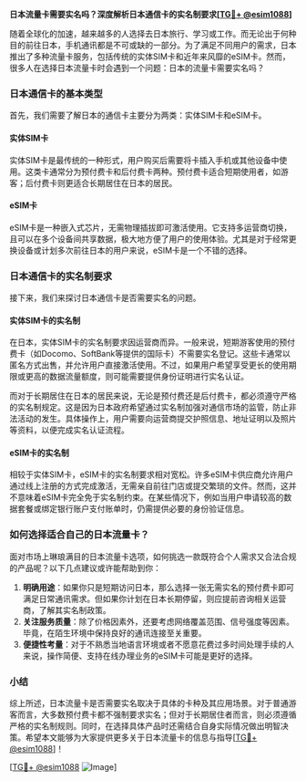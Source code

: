 **日本流量卡需要实名吗？深度解析日本通信卡的实名制要求[[TG💪+ @esim1088](https://t.me/s/esim1088)]**

随着全球化的加速，越来越多的人选择去日本旅行、学习或工作。而无论出于何种目的前往日本，手机通讯都是不可或缺的一部分。为了满足不同用户的需求，日本推出了多种流量卡服务，包括传统的实体SIM卡和近年来风靡的eSIM卡。然而，很多人在选择日本流量卡时会遇到一个问题：日本的流量卡需要实名吗？

### 日本通信卡的基本类型

首先，我们需要了解日本的通信卡主要分为两类：实体SIM卡和eSIM卡。

#### 实体SIM卡

实体SIM卡是最传统的一种形式，用户购买后需要将卡插入手机或其他设备中使用。这类卡通常分为预付费卡和后付费卡两种。预付费卡适合短期使用者，如游客；后付费卡则更适合长期居住在日本的居民。

#### eSIM卡

eSIM卡是一种嵌入式芯片，无需物理插拔即可激活使用。它支持多运营商切换，且可以在多个设备间共享数据，极大地方便了用户的使用体验。尤其是对于经常更换设备或计划多次前往日本的用户来说，eSIM卡是一个不错的选择。

### 日本通信卡的实名制要求

接下来，我们来探讨日本通信卡是否需要实名的问题。

#### 实体SIM卡的实名制

在日本，实体SIM卡的实名制要求因运营商而异。一般来说，短期游客使用的预付费卡（如Docomo、SoftBank等提供的国际卡）不需要实名登记。这些卡通常以匿名方式出售，并允许用户直接激活使用。不过，如果用户希望享受更长的使用期限或更高的数据流量额度，则可能需要提供身份证明进行实名认证。

而对于长期居住在日本的居民来说，无论是预付费还是后付费卡，都必须遵守严格的实名制规定。这是因为日本政府希望通过实名制加强对通信市场的监管，防止非法活动的发生。具体操作上，用户需要向运营商提交护照信息、地址证明以及照片等资料，以便完成实名认证流程。

#### eSIM卡的实名制

相较于实体SIM卡，eSIM卡的实名制要求相对宽松。许多eSIM卡供应商允许用户通过线上注册的方式完成激活，无需亲自前往门店或提交繁琐的文件。然而，这并不意味着eSIM卡完全免于实名制约束。在某些情况下，例如当用户申请较高的数据套餐或绑定银行账户支付账单时，仍需提供必要的身份验证信息。

### 如何选择适合自己的日本流量卡？

面对市场上琳琅满目的日本流量卡选项，如何挑选一款既符合个人需求又合法合规的产品呢？以下几点建议或许能帮助到你：

1. **明确用途**：如果你只是短期访问日本，那么选择一张无需实名的预付费卡即可满足日常通讯需求。但如果你计划在日本长期停留，则应提前咨询相关运营商，了解其实名制政策。
2. **关注服务质量**：除了价格因素外，还要考虑网络覆盖范围、信号强度等因素。毕竟，在陌生环境中保持良好的通讯连接至关重要。
3. **便捷性考量**：对于不熟悉当地语言环境或者不愿意花费过多时间处理手续的人来说，操作简便、支持在线办理业务的eSIM卡可能是更好的选择。

### 小结

综上所述，日本流量卡是否需要实名取决于具体的卡种及其应用场景。对于普通游客而言，大多数预付费卡都不强制要求实名；但对于长期居住者而言，则必须遵循严格的实名制规则。同时，在选择具体产品时还需结合自身实际情况做出明智决策。希望本文能够为大家提供更多关于日本流量卡的信息与指导[[TG💪+ @esim1088](https://t.me/s/esim1088)]！

[[TG💪+ @esim1088](https://t.me/s/esim1088) ![Image](https://i.postimg.cc/4NQfJmqS/Snipaste-2025-05-13-00-14-12.png)]